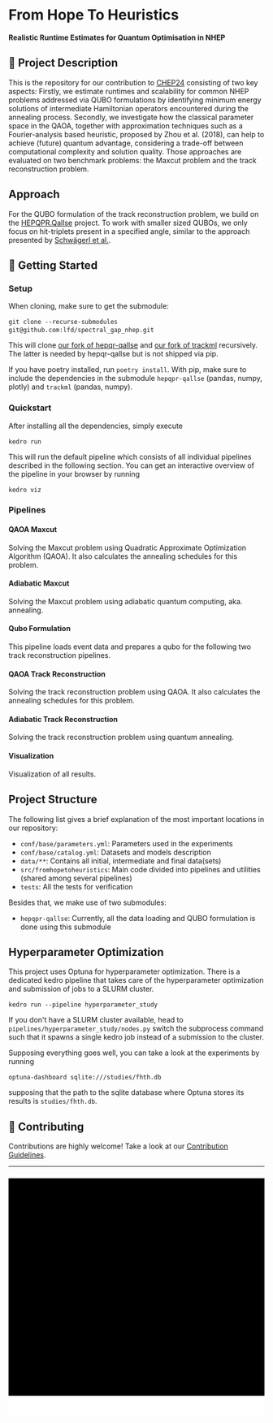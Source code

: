 # From Hope To Heuristics
**Realistic Runtime Estimates for Quantum Optimisation in NHEP**

## :book: Project Description

This is the repository for our contribution to [CHEP24](https://indico.cern.ch/event/1338689/contributions/6010081/) consisting of two key aspects:
Firstly, we estimate runtimes and scalability for common NHEP problems addressed via QUBO formulations by identifying minimum energy solutions of intermediate Hamiltonian operators encountered during the annealing process. 
Secondly, we investigate how the classical parameter space in the QAOA, together with approximation techniques such as a Fourier-analysis based heuristic, proposed by Zhou et al. (2018), can help to achieve (future) quantum advantage, considering a trade-off between computational complexity and solution quality.
Those approaches are evaluated on two benchmark problems: the Maxcut problem and the track reconstruction problem.

## Approach

For the QUBO formulation of the track reconstruction problem, we build on the [HEPQPR.Qallse](https://github.com/derlin/hepqpr-qallse) project.
To work with smaller sized QUBOs, we only focus on hit-triplets present in a specified angle, similar to the approach presented by [Schwägerl et al.](https://arxiv.org/pdf/2303.13249).

## :rocket: Getting Started

### Setup

When cloning, make sure to get the submodule:
```
git clone --recurse-submodules git@github.com:lfd/spectral_gap_nhep.git
```
This will clone [our fork of hepqr-qallse](https://github.com/lfd/hepqpr-qallse) and [our fork of trackml](https://github.com/lfd/trackml) recursively.
The latter is needed by hepqr-qallse but is not shipped via pip.

If you have poetry installed, run `poetry install`.
With pip, make sure to include the dependencies in the submodule `hepqpr-qallse` (pandas, numpy, plotly) and `trackml` (pandas, numpy).


### Quickstart

After installing all the dependencies, simply execute
```
kedro run
```

This will run the default pipeline which consists of all individual pipelines described in the following section.
You can get an interactive overview of the pipeline in your browser by running
```
kedro viz
```

### Pipelines

#### QAOA Maxcut

Solving the Maxcut problem using Quadratic Approximate Optimization Algorithm (QAOA).
It also calculates the annealing schedules for this problem.

#### Adiabatic Maxcut

Solving the Maxcut problem using adiabatic quantum computing, aka. annealing.

#### Qubo Formulation

This pipeline loads event data and prepares a qubo for the following two track reconstruction pipelines.

#### QAOA Track Reconstruction

Solving the track reconstruction problem using QAOA.
It also calculates the annealing schedules for this problem.

#### Adiabatic Track Reconstruction

Solving the track reconstruction problem using quantum annealing.

#### Visualization

Visualization of all results.

## Project Structure

The following list gives a brief explanation of the most important locations in our repository:
- `conf/base/parameters.yml`: Parameters used in the experiments
- `conf/base/catalog.yml`: Datasets and models description
- `data/**`: Contains all initial, intermediate and final data(sets)
- `src/fromhopetoheuristics`: Main code divided into pipelines and utilities (shared among several pipelines)
- `tests`: All the tests for verification

Besides that, we make use of two submodules:
- `hepqpr-qallse`: Currently, all the data loading and QUBO formulation is done using this submodule

## Hyperparameter Optimization

This project uses Optuna for hyperparameter optimization.
There is a dedicated kedro pipeline that takes care of the hyperparameter optimization and submission of jobs to a SLURM cluster.
```
kedro run --pipeline hyperparameter_study
```

If you don't have a SLURM cluster available, head to `pipelines/hyperparameter_study/nodes.py` switch the subprocess command such that it spawns a single kedro job instead of a submission to the cluster.

Supposing everything goes well, you can take a look at the experiments by running
```
optuna-dashboard sqlite:///studies/fhth.db
```
supposing that the path to the sqlite database where Optuna stores its results is `studies/fhth.db`.

## 🚧 Contributing

Contributions are highly welcome! Take a look at our [Contribution Guidelines](https://github.com/lfd/spectral_gap_nhep/blob/main/CONTRIBUTING.md).

---

![overview](doc/kedro-pipeline.svg)
